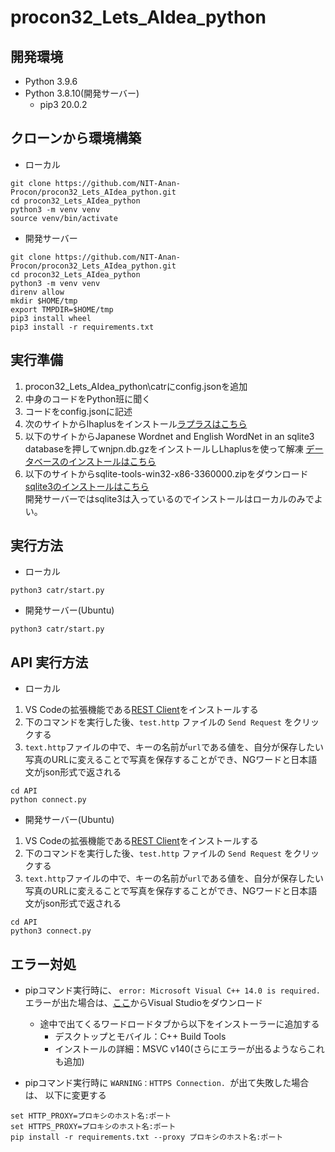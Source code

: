 # procon32_Lets_AIdea_python

## 開発環境
- Python 3.9.6
- Python 3.8.10(開発サーバー)
  - pip3 20.0.2
## クローンから環境構築

- ローカル

```
git clone https://github.com/NIT-Anan-Procon/procon32_Lets_AIdea_python.git
cd procon32_Lets_AIdea_python
python3 -m venv venv
source venv/bin/activate
```

- 開発サーバー

```
git clone https://github.com/NIT-Anan-Procon/procon32_Lets_AIdea_python.git
cd procon32_Lets_AIdea_python
python3 -m venv venv
direnv allow
mkdir $HOME/tmp
export TMPDIR=$HOME/tmp
pip3 install wheel
pip3 install -r requirements.txt
```

## 実行準備

1. procon32_Lets_AIdea_python\catrにconfig.jsonを追加  
1. 中身のコードをPython班に聞く  
1. コードをconfig.jsonに記述  
1. 次のサイトからlhaplusをインストール[ラプラスはこちら](https://forest.watch.impress.co.jp/library/software/lhaplus/)  
1. 以下のサイトからJapanese Wordnet and English WordNet in an sqlite3 databaseを押してwnjpn.db.gzをインストールしLhaplusを使って解凍
[データベースのインストールはこちら](http://compling.hss.ntu.edu.sg/wnja/)  
1. 以下のサイトからsqlite-tools-win32-x86-3360000.zipをダウンロード
[sqlite3のインストールはこちら](https://www.sqlite.org/download.html)  
 開発サーバーではsqlite3は入っているのでインストールはローカルのみでよい。

## 実行方法

- ローカル

```
python3 catr/start.py
```

- 開発サーバー(Ubuntu)

```
python3 catr/start.py
```

## API 実行方法

- ローカル

1. VS Codeの拡張機能である[REST Client](https://marketplace.visualstudio.com/items?itemName=humao.rest-client)をインストールする
1. 下のコマンドを実行した後、`test.http` ファイルの `Send Request` をクリックする
1. `text.http`ファイルの中で、キーの名前が`url`である値を、自分が保存したい写真のURLに変えることで写真を保存することができ、NGワードと日本語文がjson形式で返される
```
cd API
python connect.py
```

- 開発サーバー(Ubuntu)

1. VS Codeの拡張機能である[REST Client](https://marketplace.visualstudio.com/items?itemName=humao.rest-client)をインストールする
1. 下のコマンドを実行した後、`test.http` ファイルの `Send Request` をクリックする
1. `text.http`ファイルの中で、キーの名前が`url`である値を、自分が保存したい写真のURLに変えることで写真を保存することができ、NGワードと日本語文がjson形式で返される
```
cd API
python3 connect.py
```


## エラー対処  

- pipコマンド実行時に、 `error: Microsoft Visual C++ 14.0 is required.` エラーが出た場合は、[ここ](https://visualstudio.microsoft.com/ja/downloads/)からVisual Studioをダウンロード
  - 途中で出てくるワードロードタブから以下をインストーラーに追加する  
    - デスクトップとモバイル：C++ Build Tools  
    - インストールの詳細：MSVC v140(さらにエラーが出るようならこれも追加)  

- pipコマンド実行時に `WARNING：HTTPS Connection. `が出て失敗した場合は、 以下に変更する 
```
set HTTP_PROXY=プロキシのホスト名:ポート
set HTTPS_PROXY=プロキシのホスト名:ポート
pip install -r requirements.txt --proxy プロキシのホスト名:ポート
```

